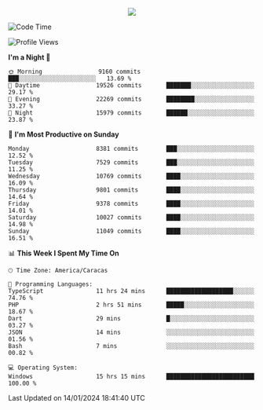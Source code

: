 <p align="center">
  <a href="http://www.github.com/thevacs">
    <img src="https://github-readme-streak-stats.herokuapp.com/?user=thevacs&stroke=ffffff&background=1c1917&ring=0891b2&fire=0891b2&currStreakNum=ffffff&currStreakLabel=0891b2&sideNums=ffffff&sideLabels=ffffff&dates=ffffff&hide_border=true" />
  </a>
</p>

<!--START_SECTION:waka-->
![Code Time](http://img.shields.io/badge/Code%20Time-1%2C941%20hrs%2011%20mins-blue)

![Profile Views](http://img.shields.io/badge/Profile%20Views-0-blue)

**I'm a Night 🦉** 

```text
🌞 Morning                9160 commits        ███░░░░░░░░░░░░░░░░░░░░░░   13.69 % 
🌆 Daytime                19526 commits       ███████░░░░░░░░░░░░░░░░░░   29.17 % 
🌃 Evening                22269 commits       ████████░░░░░░░░░░░░░░░░░   33.27 % 
🌙 Night                  15979 commits       ██████░░░░░░░░░░░░░░░░░░░   23.87 % 
```
📅 **I'm Most Productive on Sunday** 

```text
Monday                   8381 commits        ███░░░░░░░░░░░░░░░░░░░░░░   12.52 % 
Tuesday                  7529 commits        ███░░░░░░░░░░░░░░░░░░░░░░   11.25 % 
Wednesday                10769 commits       ████░░░░░░░░░░░░░░░░░░░░░   16.09 % 
Thursday                 9801 commits        ████░░░░░░░░░░░░░░░░░░░░░   14.64 % 
Friday                   9378 commits        ████░░░░░░░░░░░░░░░░░░░░░   14.01 % 
Saturday                 10027 commits       ████░░░░░░░░░░░░░░░░░░░░░   14.98 % 
Sunday                   11049 commits       ████░░░░░░░░░░░░░░░░░░░░░   16.51 % 
```


📊 **This Week I Spent My Time On** 

```text
🕑︎ Time Zone: America/Caracas

💬 Programming Languages: 
TypeScript               11 hrs 24 mins      ███████████████████░░░░░░   74.76 % 
PHP                      2 hrs 51 mins       █████░░░░░░░░░░░░░░░░░░░░   18.67 % 
Dart                     29 mins             █░░░░░░░░░░░░░░░░░░░░░░░░   03.27 % 
JSON                     14 mins             ░░░░░░░░░░░░░░░░░░░░░░░░░   01.56 % 
Bash                     7 mins              ░░░░░░░░░░░░░░░░░░░░░░░░░   00.82 % 

💻 Operating System: 
Windows                  15 hrs 15 mins      █████████████████████████   100.00 % 
```


 Last Updated on 14/01/2024 18:41:40 UTC
<!--END_SECTION:waka-->
